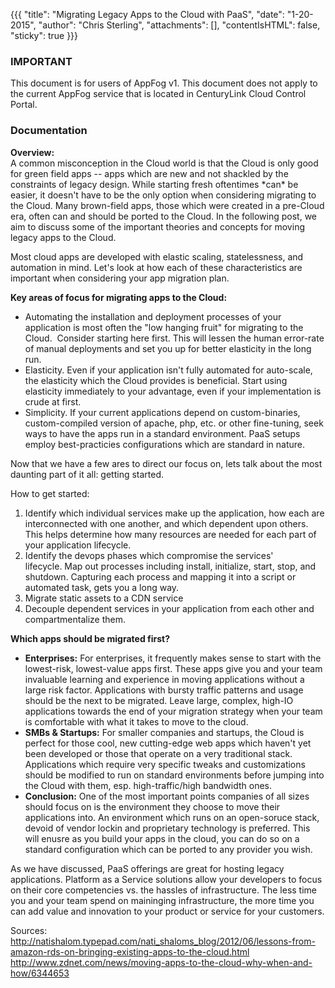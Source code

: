 {{{
  "title": "Migrating Legacy Apps to the Cloud with PaaS",
  "date": "1-20-2015",
  "author": "Chris Sterling",
  "attachments": [],
  "contentIsHTML": false,
  "sticky": true
}}}

### IMPORTANT

This document is for users of AppFog v1. This document does not apply to the current AppFog service that is located in CenturyLink Cloud Control Portal.

### Documentation


<p><strong>Overview:</strong><br /> A common misconception in the Cloud world is that the Cloud is only good for green field apps -- apps which are new and not shackled by the constraints of legacy design. While starting fresh oftentimes *can* be easier, it doesn't have to be the only option when considering migrating to the Cloud. Many brown-field apps, those which were created in a pre-Cloud era, often can and should be ported to the Cloud. In the following post, we aim to discuss some of the important theories and concepts for moving legacy apps to the Cloud.</p>
<p>Most cloud apps are developed with elastic scaling, statelessness, and automation in mind. Let's look at how each of these characteristics are important when considering your app migration plan.</p>
<p><strong>Key areas of focus for migrating apps to the Cloud:<br /> </strong></p>
<ul>
<li>Automating the installation and deployment processes of your application is most often the "low hanging fruit" for migrating to the Cloud.  Consider starting here first. This will lessen the human error-rate of manual deployments and set you up for better elasticity in the long run.</li>
<li>Elasticity. Even if your application isn't fully automated for auto-scale, the elasticity which the Cloud provides is beneficial. Start using elasticity immediately to your advantage, even if your implementation is crude at first.</li>
<li>Simplicity. If your current applications depend on custom-binaries, custom-compiled version of apache, php, etc. or other fine-tuning, seek ways to have the apps run in a standard environment. PaaS setups employ best-practicies configurations which are standard in nature.</li>
</ul>
<p>Now that we have a few ares to direct our focus on, lets talk about the most daunting part of it all: getting started.</p>
<p>How to get started:</p>
<ol>
<li>Identify which individual services make up the application, how each are interconnected with one another, and which dependent upon others. This helps determine how many resources are needed for each part of your application lifecycle.</li>
<li>Identify the devops phases which compromise the services' lifecycle. Map out processes including install, initialize, start, stop, and shutdown. Capturing each process and mapping it into a script or automated task, gets you a long way.</li>
<li>Migrate static assets to a CDN service</li>
<li>Decouple dependent services in your application from each other and compartmentalize them.</li>
</ol>
<p><strong>Which apps should be migrated first?</strong><br />
<ul>
<li><strong>Enterprises:</strong> For enterprises, it frequently makes sense to start with the lowest-risk, lowest-value apps first. These apps give you and your team invaluable learning and experience in moving applications without a large risk factor. Applications with bursty traffic patterns and usage should be the next to be migrated. Leave large, complex, high-IO applications towards the end of your migration strategy when your team is comfortable with what it takes to move to the cloud.</li>
<li><strong>SMBs &amp; Startups:</strong> For smaller companies and startups, the Cloud is perfect for those cool, new cutting-edge web apps which haven't yet been developed or those that operate on a very traditional stack. Applications which require very specific tweaks and customizations should be modified to run on standard environments before jumping into the Cloud with them, esp. high-traffic/high bandwidth ones.</li>
<li><strong>Conclusion:</strong> One of the most important points companies of all sizes should focus on is the environment they choose to move their applications into. An environment which runs on an open-soruce stack, devoid of vendor lockin and proprietary technology is preferred. This will enusre as you build your apps in the cloud, you can do so on a standard configuration which can be ported to any provider you wish.</li>
</ul>
<p>As we have discussed, PaaS offerings are great for hosting legacy applications. Platform as a Service solutions allow your developers to focus on their core competencies vs. the hassles of infrastructure. The less time you and your team spend on maininging infrastructure, the more time you can add value and innovation to your product or service for your customers.</p>
<p>Sources:<br /><a href="http://natishalom.typepad.com/nati_shaloms_blog/2012/06/lessons-from-amazon-rds-on-bringing-existing-apps-to-the-cloud.html">http://natishalom.typepad.com/nati_shaloms_blog/2012/06/lessons-from-amazon-rds-on-bringing-existing-apps-to-the-cloud.html</a><br /><a href="http://www.zdnet.com/news/moving-apps-to-the-cloud-why-when-and-how/6344653">http://www.zdnet.com/news/moving-apps-to-the-cloud-why-when-and-how/6344653</a><br /> </p>
</div>
